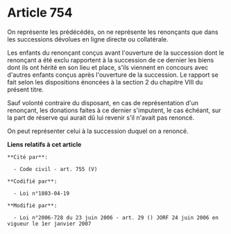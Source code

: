 # Article 754

On représente les prédécédés, on ne représente les renonçants que dans les successions dévolues en ligne directe ou
collatérale.

Les enfants du renonçant conçus avant l'ouverture de la succession dont le renonçant a été exclu rapportent à la succession
de ce dernier les biens dont ils ont hérité en son lieu et place, s'ils viennent en concours avec d'autres enfants conçus
après l'ouverture de la succession. Le rapport se fait selon les dispositions énoncées à la section 2 du chapitre VIII du
présent titre.

Sauf volonté contraire du disposant, en cas de représentation d'un renonçant, les donations faites à ce dernier s'imputent,
le cas échéant, sur la part de réserve qui aurait dû lui revenir s'il n'avait pas renoncé.

On peut représenter celui à la succession duquel on a renoncé.

**Liens relatifs à cet article**

	**Cité par**:

	  - Code civil - art. 755 (V)

	**Codifié par**:

	  - Loi n°1803-04-19

	**Modifié par**:

	  - Loi n°2006-728 du 23 juin 2006 - art. 29 () JORF 24 juin 2006 en vigueur le 1er janvier 2007
